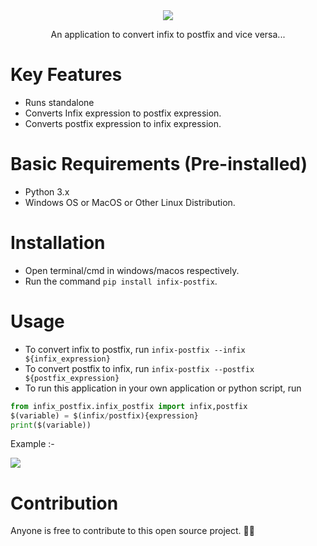 <div align="center">
<image src="./res/banner.jpg"/>
<p>An application to convert infix to postfix and vice versa...</p>
</div>

# Key Features
- Runs standalone
- Converts Infix expression to postfix expression.
- Converts postfix expression to infix expression.


# Basic Requirements (Pre-installed)
- Python 3.x
- Windows OS or MacOS or Other Linux Distribution.


# Installation
- Open terminal/cmd in windows/macos respectively.
- Run the command `pip install infix-postfix`.


# Usage
- To convert infix to postfix, run `infix-postfix --infix ${infix_expression}`
- To convert postfix to infix, run `infix-postfix --postfix ${postfix_expression}`
- To run this application in your own application or python script, run
 
```python
from infix_postfix.infix_postfix import infix,postfix
$(variable) = $(infix/postfix){expression}
print($(variable))
```

Example :- 



<image src="./res/example.jpg" />

# Contribution
Anyone is free to contribute to this open source project. 🎉🎉

